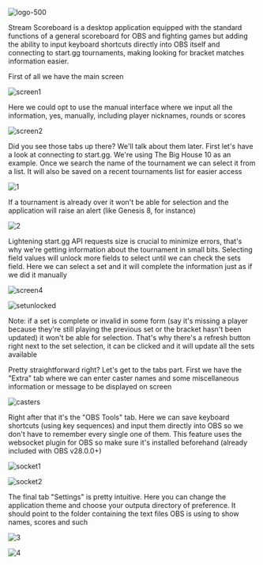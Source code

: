 ![logo-500](https://user-images.githubusercontent.com/100143610/193881093-a45bb6d2-acd9-439b-996d-f64ee961fddb.png)

Stream Scoreboard is a desktop application equipped with the standard functions of a general scoreboard for OBS and fighting games but adding the ability to input keyboard shortcuts directly into OBS itself and connecting to start.gg tournaments, making looking for bracket matches information easier.

First of all we have the main screen

![screen1](https://user-images.githubusercontent.com/100143610/193868992-71f1a693-d868-4669-a9cb-d4308c70c462.png)

Here we could opt to use the manual interface where we input all the information, yes, manually, including player nicknames, rounds or scores 

![screen2](https://user-images.githubusercontent.com/100143610/193869099-eeeaf518-9222-4c91-86f3-cb9c1aaf6433.png)

Did you see those tabs up there? We'll talk about them later. First let's have a look at connecting to start.gg. We're using The Big House 10 as an example. Once we search the name of the tournament we can select it from a list. It will also be saved on a recent tournaments list for easier access 

![1](https://user-images.githubusercontent.com/100143610/194208732-22de75c6-60e9-42b6-ac97-1762867d3ce1.png)

If a tournament is already over it won't be able for selection and the application will raise an alert (like Genesis 8, for instance)

![2](https://user-images.githubusercontent.com/100143610/194208087-d3ff39b5-1775-4a3e-b308-82ed3e935284.png)

Lightening start.gg API requests size is crucial to minimize errors, that's why we're getting information about the tournament in small bits. Selecting field values will unlock more fields to select until we can check the sets field. Here we can select a set and it will complete the information just as if we did it manually

![screen4](https://user-images.githubusercontent.com/100143610/193870488-a0dfe7b6-8943-4adf-81ff-83dab3c5df26.png)

![setunlocked](https://user-images.githubusercontent.com/100143610/193874708-9a12c5b0-d9e8-4df8-89e0-f1e3fe0fbb61.png)

Note: if a set is complete or invalid in some form (say it's missing a player because they're still playing the previous set or the bracket hasn't been updated) it won't be able for selection. That's why there's a refresh button right next to the set selection, it can be clicked and it will update all the sets available

Pretty straightforward right? Let's get to the tabs part. First we have the "Extra" tab where we can enter caster names and some miscellaneous information or message to be displayed on screen

![casters](https://user-images.githubusercontent.com/100143610/194168203-0e6b1209-8d20-45b3-82a1-8fc1dfc62164.png)

Right after that it's the "OBS Tools" tab. Here we can save keyboard shortcuts (using key sequences) and input them directly into OBS so we don't have to remember every single one of them. This feature uses the websocket plugin for OBS so make sure it's installed beforehand (already included with OBS v28.0.0+)

![socket1](https://user-images.githubusercontent.com/100143610/194168221-ffda28c6-0798-4c6e-94fa-8d11a568ea47.png)

![socket2](https://user-images.githubusercontent.com/100143610/194168229-a847e2f8-7ae6-47a4-8eb3-c41794d4f442.png)

The final tab "Settings" is pretty intuitive. Here you can change the application theme and choose your outputa directory of preference. It should point to the folder containing the text files OBS is using to show names, scores and such

![3](https://user-images.githubusercontent.com/100143610/194208391-384494d9-9e3e-4af0-b079-4d322d9876be.png)

![4](https://user-images.githubusercontent.com/100143610/194208392-aca1498e-93e1-4a3c-9a28-b5d21709d1bf.png)
